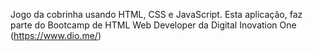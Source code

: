 Jogo da cobrinha usando HTML, CSS e JavaScript.
Esta aplicação, faz parte do Bootcamp de HTML Web Developer da Digital Inovation One (https://www.dio.me/)